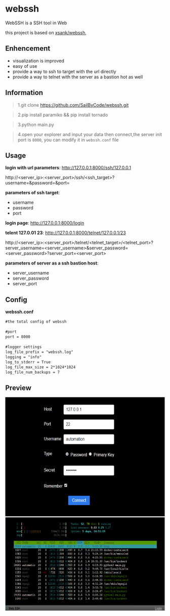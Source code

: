 webssh
====================


WebSSH is a SSH tool in Web

this project is based on [xsank/webssh](https://github.com/xsank/webssh),

Enhencement
------------
- visualization is improved
- easy of use
- provide a way to ssh to target with the url directly
- provide a way to telnet with the server as a bastion hot as well


Information
-----------

> 1.git clone https://github.com/SailByCode/webssh.git

> 2.pip install paramiko && pip install tornado

> 3.python main.py

> 4.open your explorer and input your data then connect,the server init port is `8000`,
> you can modify it in `webssh.conf` file

Usage
-----------
**login with url parameters**: http://127.0.0.1:8000/ssh/127.0.0.1

http://<server_ip>:<server_port>/ssh/<ssh_target>?username=<username>&password=<password>&port=<port>

**parameters of ssh target**:
- username
- password
- port

**login page**: http://127.0.0.1:8000/login

**telent 127.0.01 23**: http://127.0.0.1:8000/telnet/127.0.0.1/23

http://<server_ip>:<server_port>/telnet/<telnet_target>/<telnet_port>?server_username=<server_username>&server_password=<server_password>?server_port=<server_port>

**parameters of server as a ssh bastion host**:
- server_username
- server_password
- server_port

Config
----------
**webssh.conf**
```
#the total config of webssh

#port
port = 8000

#logger settings
log_file_prefix = "webssh.log"
logging = "info"
log_to_stderr = True
log_file_max_size = 2*1024*1024
log_file_num_backups = 7
```
Preview
-------
<div align="center">
    <img src="https://raw.githubusercontent.com/SailByCode/webssh/master/preview/login.png" width = "600" height = "377" alt="login" />
</div>
<div align="center">
    <img src="https://raw.githubusercontent.com/SailByCode/webssh/master/preview/htop.png" width = "600" height = "295" alt="htop" />
</div>


